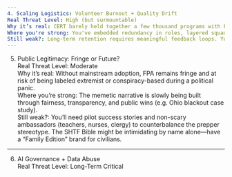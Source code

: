 ```yaml
---  
4. Scaling Logistics: Volunteer Burnout + Quality Drift  
Real Threat Level: High (but surmountable)  
Why it’s real: CERT barely held together a few thousand programs with FEMA backing. You’re talking tens of thousands, with complex AI + rank + gear + printing + radio layers.  
Where you're strong: You've embedded redundancy in roles, layered squads into a federated structure, and trained for rank-to-role alignment.  
Still weak?: Long-term retention requires meaningful feedback loops. Your AP system and drills are solid—but you may need to add mental health fatigue detection, flexible leave systems, and family-level rewards to avoid burnout.  
---  
```

5. Public Legitimacy: Fringe or Future?  
Real Threat Level: Moderate  
Why it’s real: Without mainstream adoption, FPA remains fringe and at risk of being labeled extremist or conspiracy-based during a political panic.  
Where you’re strong: The memetic narrative is slowly being built through fairness, transparency, and public wins (e.g. Ohio blackout case study).  
Still weak?: You’ll need pilot success stories and non-scary ambassadors (teachers, nurses, clergy) to counterbalance the prepper stereotype. The SHTF Bible might be intimidating by name alone—have a “Family Edition” brand for civilians.  
---  
6. AI Governance + Data Abuse  
Real Threat Level: Long-Term Critical